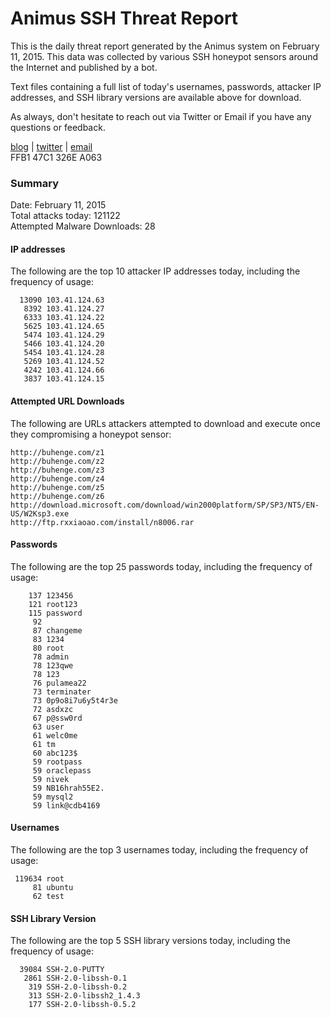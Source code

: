 # Animus SSH Threat Report

This is the daily threat report generated by the Animus system on February 11, 2015. This data was collected by various SSH honeypot sensors around the Internet and published by a bot.  

Text files containing a full list of today's usernames, passwords, attacker IP addresses, and SSH library versions are available above for download.  

As always, don't hesitate to reach out via Twitter or Email if you have any questions or feedback.  

[blog](http://morris.guru) | [twitter](https://twitter.com/andrew___morris) | [email](mailto:andrew@morris.guru)  
FFB1 47C1 326E A063  

### Summary

Date: February 11, 2015  
Total attacks today: 121122  
Attempted Malware Downloads: 28 

#### IP addresses
The following are the top 10 attacker IP addresses today, including the frequency of usage:
```
  13090 103.41.124.63
   8392 103.41.124.27
   6333 103.41.124.22
   5625 103.41.124.65
   5474 103.41.124.29
   5466 103.41.124.20
   5454 103.41.124.28
   5269 103.41.124.52
   4242 103.41.124.66
   3837 103.41.124.15
```

#### Attempted URL Downloads
The following are URLs attackers attempted to download and execute once they compromising a honeypot sensor:
```
http://buhenge.com/z1
http://buhenge.com/z2
http://buhenge.com/z3
http://buhenge.com/z4
http://buhenge.com/z5
http://buhenge.com/z6
http://download.microsoft.com/download/win2000platform/SP/SP3/NT5/EN-US/W2Ksp3.exe
http://ftp.rxxiaoao.com/install/n8006.rar
```

#### Passwords
The following are the top 25 passwords today, including the frequency of usage:
```
    137 123456
    121 root123
    115 password
     92 
     87 changeme
     83 1234
     80 root
     78 admin
     78 123qwe
     78 123
     76 pulamea22
     73 terminater
     73 0p9o8i7u6y5t4r3e
     72 asdxzc
     67 p@ssw0rd
     63 user
     61 welc0me
     61 tm
     60 abc123$
     59 rootpass
     59 oraclepass
     59 nivek
     59 NB16hrah55E2.
     59 mysql2
     59 link@cdb4169
```

#### Usernames
The following are the top 3 usernames today, including the frequency of usage:
```
 119634 root
     81 ubuntu
     62 test
```

#### SSH Library Version
The following are the top 5 SSH library versions today, including the frequency of usage:
```
  39084 SSH-2.0-PUTTY
   2861 SSH-2.0-libssh-0.1
    319 SSH-2.0-libssh-0.2
    313 SSH-2.0-libssh2_1.4.3
    177 SSH-2.0-libssh-0.5.2
```
